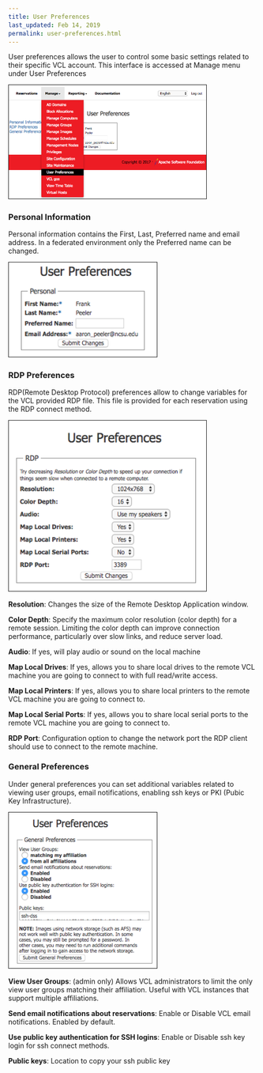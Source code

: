 ```yaml
---
title: User Preferences
last_updated: Feb 14, 2019
permalink: user-preferences.html
---
```


User preferences allows the user to control some basic settings related to their specific VCL account. This interface is accessed at Manage menu under User Preferences


<img src="images/Screen Shot 2017-03-17 at 3.03.28 PM.png" width="400" border="1">

### Personal Information

Personal information contains the First, Last, Preferred name and email address. In a federated environment only the Preferred name can be changed.


<img src="images/Screen Shot 2017-03-17 at 3.23.31 PM.png" width="300" border="1">


### RDP Preferences

RDP(Remote Desktop Protocol) preferences allow to change variables for the VCL provided RDP file. This file is provided for each reservation using the RDP connect method.

<img src="images/Screen Shot 2017-03-17 at 3.22.01 PM.png" width="400" border="1">

**Resolution**: Changes the size of the Remote Desktop Application window.

**Color Depth**: Specify the maximum color resolution (color depth) for a remote session. Limiting the color depth can improve connection performance, particularly over slow links, and reduce server load.

**Audio**: If yes, will play audio or sound on the local machine

**Map Local Drives**: If yes, allows you to share local drives to the remote VCL machine you are going to connect to with full read/write access.

**Map Local Printers**: If yes, allows you to share local printers to the remote VCL machine you are going to connect to.

**Map Local Serial Ports**: If yes, allows you to share local serial ports to the remote VCL machine you are going to connect to.

**RDP Port**: Configuration option to change the network port the RDP client should use to connect to the remote machine.

### General Preferences

Under general preferences you can set additional variables related to viewing user groups, email notifications, enabling ssh keys or PKI (Pubic Key Infrastructure).


<img src="images/Screen Shot 2017-03-17 at 3.36.38 PM.png" width="300" border="1">

**View User Groups**: (admin only) Allows VCL administrators to limit the only view user groups matching their affiliation. Useful with VCL instances that support multiple affiliations.

**Send email notifications about reservations**: Enable or Disable VCL email notifications. Enabled by default.

**Use public key authentication for SSH logins**: Enable or Disable ssh key login for ssh connect methods.

**Public keys**: Location to copy your ssh public key
